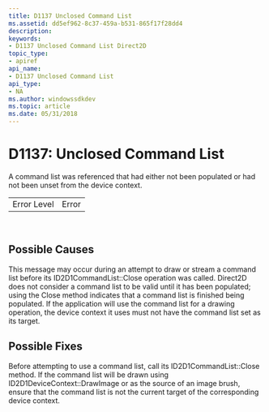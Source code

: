 ```yaml
---
title: D1137 Unclosed Command List
ms.assetid: dd5ef962-8c37-459a-b531-865f17f28dd4
description: 
keywords:
- D1137 Unclosed Command List Direct2D
topic_type:
- apiref
api_name:
- D1137 Unclosed Command List
api_type:
- NA
ms.author: windowssdkdev
ms.topic: article
ms.date: 05/31/2018
---
```


# D1137: Unclosed Command List

A command list was referenced that had either not been populated or had not been unset from the device context.



|             |       |
|-------------|-------|
| Error Level | Error |



 

## Possible Causes

This message may occur during an attempt to draw or stream a command list before its ID2D1CommandList::Close operation was called. Direct2D does not consider a command list to be valid until it has been populated; using the Close method indicates that a command list is finished being populated. If the application will use the command list for a drawing operation, the device context it uses must not have the command list set as its target.

## Possible Fixes

Before attempting to use a command list, call its ID2D1CommandList::Close method. If the command list will be drawn using ID2D1DeviceContext::DrawImage or as the source of an image brush, ensure that the command list is not the current target of the corresponding device context.

 

 




